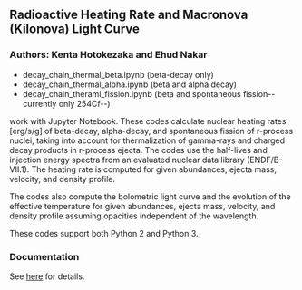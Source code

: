 ## Radioactive Heating Rate and Macronova (Kilonova) Light Curve
### Authors: Kenta Hotokezaka and Ehud Nakar


- decay_chain_thermal_beta.ipynb      (beta-decay only)
- decay_chain_thermal_alpha.ipynb     (beta and alpha decay)
- decay_chain_theraml_fission.ipynb   (beta and spontaneous fission--currently only 254Cf--)

work with Jupyter Notebook. These codes calculate nuclear heating rates [erg/s/g]  of beta-decay, alpha-decay, and spontaneous fission of r-process nuclei, taking into account for thermalization of gamma-rays and charged decay products in r-process ejecta. The codes use the half-lives and injection energy spectra from an evaluated nuclear data library (ENDF/B-VII.1). The heating rate is computed for given abundances, ejecta mass, velocity, and density profile.

The codes also compute the bolometric light curve and the evolution of the effective temperature for given abundances, ejecta mass, velocity, and density profile assuming opacities independent of the wavelength.


These codes support both Python 2 and Python 3.


### Documentation
See [here](http://github.com/hotokezaka/HeatingRate) for details.
